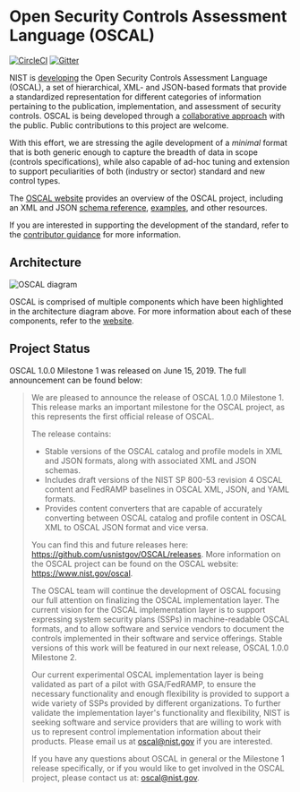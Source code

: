# Open Security Controls Assessment Language (OSCAL)
[![CircleCI](https://circleci.com/gh/usnistgov/OSCAL/tree/master.svg?style=svg)](https://circleci.com/gh/usnistgov/OSCAL/tree/master) [![Gitter](https://img.shields.io/gitter/room/usnistgov-OSCAL/Lobby.svg?style=flat-square)](https://gitter.im/usnistgov-OSCAL/Lobby)

NIST is [developing](https://csrc.nist.gov/Projects/Open-Security-Controls-Assessment-Language) the Open Security Controls Assessment Language (OSCAL), a set of hierarchical, XML- and JSON-based formats that provide a standardized representation for different categories of information pertaining to the publication, implementation, and assessment of security controls. OSCAL is being developed through a [collaborative approach](https://github.com/usnistgov/OSCAL/blob/master/CONTRIBUTING.md) with the public. Public contributions to this project are welcome.

With this effort, we are stressing the agile development of a *minimal* format that is both generic enough to capture the breadth of data in scope (controls specifications), while also capable of ad-hoc tuning and extension to support peculiarities of both (industry or sector) standard and new control types.

The [OSCAL website](https://www.nist.gov/oscal) provides an overview of the OSCAL project, including an XML and JSON [schema reference](https://pages.nist.gov/OSCAL/docs/schemas/), [examples](https://pages.nist.gov/OSCAL/resources/examples/), and other resources.

If you are interested in supporting the development of the standard, refer to the [contributor guidance](https://github.com/usnistgov/OSCAL/blob/master/CONTRIBUTING.md) for more information.

## Architecture

![OSCAL diagram](https://pages.nist.gov/OSCAL/learnmore/architecture/oscal-components.png)

OSCAL is comprised of multiple components which have been highlighted in the architecture diagram above. For more information about each of these components, refer to the [website](https://www.nist.gov/oscal).

## Project Status

OSCAL 1.0.0 Milestone 1 was released on June 15, 2019. The full announcement can be found below:

<blockquote>
We are pleased to announce the release of OSCAL 1.0.0 Milestone 1. This release marks an important milestone for the OSCAL project, as this represents the first official release of OSCAL.

The release contains:

- Stable versions of the OSCAL catalog and profile models in XML and JSON formats, along with associated XML and JSON schemas.
- Includes draft versions of the NIST SP 800-53 revision 4 OSCAL content and FedRAMP baselines in OSCAL XML, JSON, and YAML formats.
- Provides content converters that are capable of accurately converting between OSCAL catalog and profile content in OSCAL XML to OSCAL JSON format and vice versa.

You can find this and future releases here: https://github.com/usnistgov/OSCAL/releases.
More information on the OSCAL project can be found on the OSCAL website: https://www.nist.gov/oscal.

The OSCAL team will continue the development of OSCAL focusing our full attention on finalizing the OSCAL implementation layer. The current vision for the OSCAL implementation layer is to support expressing system security plans (SSPs) in machine-readable OSCAL formats, and to allow software and service vendors to document the controls implemented in their software and service offerings. Stable versions of this work will be featured in our next release, OSCAL 1.0.0 Milestone 2.

Our current experimental OSCAL implementation layer is being validated as part of a pilot with GSA/FedRAMP, to ensure the necessary functionality and enough flexibility is provided to support a wide variety of SSPs provided by different organizations. To further validate the implementation layer's functionality and flexibility, NIST is seeking software and service providers that are willing to work with us to represent control implementation information about their products. Please email us at oscal@nist.gov if you are interested.

If you have any questions about OSCAL in general or the Milestone 1 release specifically, or if you would like to get involved in the OSCAL project, please contact us at: oscal@nist.gov.
</blockquote>
